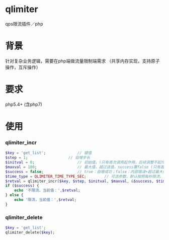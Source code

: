 # qlimiter
qps限流插件／php

# 背景
针对复杂业务逻辑，需要在php端做流量限制端需求
（共享内存实现，支持原子操作，互斥操作）

# 要求
php5.4+ (含php7)

# 使用
### qlimiter_incr
```php
$key = 'get_list'; 				// 键值
$step = 1;					// 自增步长
$initval = 0;					// 初始值，(只有首次调用起作用，后续调整不起作用)
$maxval = 100;					// 最大值，超过该值，success置false (只有首次调用起作用，后续调整不起作用)
$success = false;				// true：自增成功；false：内部错误+超过最大值错误
$time_type = QLIMITER_TIME_TYPE_SEC;		// 可选参数，默认按照每秒限流，（如没有时间限制设置为 QLIMITER_TIME_TYPE_NONE）(只有首次调用起作用，后续调整不起作用)
$retval = qlimiter_incr($key, $step, $initval, $maxval, &$success, $time_type);	// 返回自增后的值
if ($success) {
	echo '不限流，当前值：',$retval;
} else {
	echo '限流，当前值：',$retval;
}
```
### qlimiter_delete
```php
$key = 'get_list';
qlimiter_delete($key);
```

